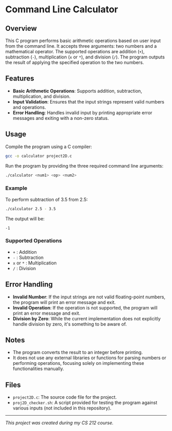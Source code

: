 # Command Line Calculator

## Overview

This C program performs basic arithmetic operations based on user input from the command line. It accepts three arguments: two numbers and a mathematical operator. The supported operations are addition (`+`), subtraction (`-`), multiplication (`x` or `*`), and division (`/`). The program outputs the result of applying the specified operation to the two numbers.

## Features

- **Basic Arithmetic Operations**: Supports addition, subtraction, multiplication, and division.
- **Input Validation**: Ensures that the input strings represent valid numbers and operations.
- **Error Handling**: Handles invalid input by printing appropriate error messages and exiting with a non-zero status.

## Usage

Compile the program using a C compiler:

```sh
gcc -o calculator project2D.c
```

Run the program by providing the three required command line arguments:

```sh
./calculator <num1> <op> <num2>
```

### Example

To perform subtraction of 3.5 from 2.5:

```sh
./calculator 2.5 - 3.5
```

The output will be:

```
-1
```

### Supported Operations

- `+` : Addition
- `-` : Subtraction
- `x` or `*` : Multiplication
- `/` : Division

## Error Handling

- **Invalid Number**: If the input strings are not valid floating-point numbers, the program will print an error message and exit.
- **Invalid Operation**: If the operation is not supported, the program will print an error message and exit.
- **Division by Zero**: While the current implementation does not explicitly handle division by zero, it's something to be aware of.

## Notes

- The program converts the result to an integer before printing.
- It does not use any external libraries or functions for parsing numbers or performing operations, focusing solely on implementing these functionalities manually.

## Files

- `project2D.c`: The source code file for the project.
- `proj2D_checker.sh`: A script provided for testing the program against various inputs (not included in this repository).

---

*This project was created during my CS 212 course.*
